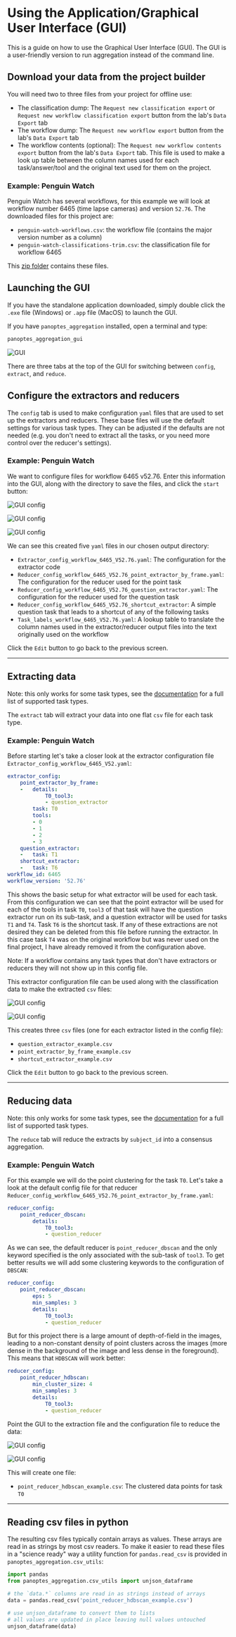 # Using the Application/Graphical User Interface (GUI)
This is a guide on how to use the Graphical User Interface (GUI). The GUI is a user-friendly version to run aggregation instead of the command line.

## Download your data from the project builder
You will need two to three files from your project for offline use:
 - The classification dump: The `Request new classification export` or `Request new workflow classification export` button from the lab's `Data Export` tab
 - The workflow dump: The `Request new workflow export` button from the lab's `Data Export` tab
 - The workflow contents (optional): The `Request new workflow contents export` button from the lab's `Data Export` tab.  This file is used to make a look up table between the column names used for each task/answer/tool and the original text used for them on the project.

### Example: Penguin Watch
Penguin Watch has several workflows, for this example we will look at workflow number 6465 (time lapse cameras) and version `52.76`.  The downloaded files for this project are:
 - `penguin-watch-workflows.csv`: the workflow file (contains the major version number as a column)
 - `penguin-watch-classifications-trim.csv`: the classification file for workflow 6465

This [zip folder](_static/Penguin-Watch-Example-data-dumps.zip) contains these files.

## Launching the GUI
If you have the standalone application downloaded, simply double click the `.exe` file (Windows) or `.app` file (MacOS) to launch the GUI.

If you have `panoptes_aggregation` installed, open a terminal and type:
```bash
panoptes_aggregation_gui
```

![GUI](_static/gui.png)

There are three tabs at the top of the GUI for switching between `config`, `extract`, and `reduce`.

## Configure the extractors and reducers
The `config` tab is used to make configuration `yaml` files that are used to set up the extractors and reducers. These base files will use the default settings for various task types. They can be adjusted if the defaults are not needed (e.g. you don't need to extract all the tasks, or you need more control over the reducer's settings).

### Example: Penguin Watch
We want to configure files for workflow 6465 v52.76.  Enter this information into the GUI, along with the directory to save the files, and click the `start` button:

![GUI config](_static/gui_config.png)

![GUI config](_static/gui_config_directory.png)

![GUI config](_static/gui_config_output.png)

We can see this created five `yaml` files in our chosen output directory:
 - `Extractor_config_workflow_6465_V52.76.yaml`: The configuration for the extractor code
 - `Reducer_config_workflow_6465_V52.76_point_extractor_by_frame.yaml`: The configuration for the reducer used for the point task
 - `Reducer_config_workflow_6465_V52.76_question_extractor.yaml`: The configuration for the reducer used for the question task
 - `Reducer_config_workflow_6465_V52.76_shortcut_extractor`: A simple question task that leads to a shortcut of any of the following tasks
 - `Task_labels_workflow_6465_V52.76.yaml`: A lookup table to translate the column names used in the extractor/reducer output files into the text originally used on the workflow

Click the `Edit` button to go back to the previous screen.

---

## Extracting data
Note: this only works for some task types, see the [documentation](https://aggregation-caesar.zooniverse.org/docs) for a full list of supported task types.

The `extract` tab will extract your data into one flat `csv` file for each task type.

### Example: Penguin Watch
Before starting let's take a closer look at the extractor configuration file `Extractor_config_workflow_6465_V52.yaml`:
```yaml
extractor_config:
    point_extractor_by_frame:
    -   details:
            T0_tool3:
            - question_extractor
        task: T0
        tools:
        - 0
        - 1
        - 2
        - 3
    question_extractor:
    -   task: T1
    shortcut_extractor:
    -   task: T6
workflow_id: 6465
workflow_version: '52.76'
```
This shows the basic setup for what extractor will be used for each task.  From this configuration we can see that the point extractor will be used for each of the tools in task `T0`, `tool3` of that task will have the question extractor run on its sub-task, and a question extractor will be used for tasks `T1` and `T4`. Task `T6` is the shortcut task.  If any of these extractions are not desired they can be deleted from this file before running the extractor.  In this case task `T4` was on the original workflow but was never used on the final project, I have already removed it from the configuration above.

Note: If a workflow contains any task types that don't have extractors or reducers they will not show up in this config file.

This extractor configuration file can be used along with the classification data to make the extracted `csv` files:

![GUI config](_static/gui_extract.png)

![GUI config](_static/gui_extract_output.png)

This creates three `csv` files (one for each extractor listed in the config file):
 - `question_extractor_example.csv`
 - `point_extractor_by_frame_example.csv`
 - `shortcut_extractor_example.csv`

Click the `Edit` button to go back to the previous screen.

---

## Reducing data
Note: this only works for some task types, see the [documentation](https://aggregation-caesar.zooniverse.org/docs) for a full list of supported task types.

The `reduce` tab will reduce the extracts by `subject_id` into a consensus aggregation.

### Example: Penguin Watch
For this example we will do the point clustering for the task `T0`.  Let's take a look at the default config file for that reducer `Reducer_config_workflow_6465_V52.76_point_extractor_by_frame.yaml`:
```yaml
reducer_config:
    point_reducer_dbscan:
        details:
            T0_tool3:
            - question_reducer
```

As we can see, the default reducer is `point_reducer_dbscan` and the only keyword specified is the only associated with the sub-task of `tool3`.  To get better results we will add some clustering keywords to the configuration of `DBSCAN`:
```yaml
reducer_config:
    point_reducer_dbscan:
        eps: 5
        min_samples: 3
        details:
            T0_tool3:
            - question_reducer
```

But for this project there is a large amount of depth-of-field in the images, leading to a non-constant density of point clusters across the images (more dense in the background of the image and less dense in the foreground).  This means that `HDBSCAN` will work better:
```yaml
reducer_config:
    point_reducer_hdbscan:
        min_cluster_size: 4
        min_samples: 3
        details:
            T0_tool3:
            - question_reducer
```

Point the GUI to the extraction file and the configuration file to reduce the data:

![GUI config](_static/gui_reducer.png)

![GUI config](_static/gui_reducer_output.png)

This will create one file:
 - `point_reducer_hdbscan_example.csv`: The clustered data points for task `T0`

---

## Reading csv files in python
The resulting csv files typically contain arrays as values.  These arrays are read in as strings by most csv readers.  To make it easier to read these files in a "science ready" way a utility function for `pandas.read_csv` is provided in `panoptes_aggregation.csv_utils`:
```python
import pandas
from panoptes_aggregation.csv_utils import unjson_dataframe

# the `data.*` columns are read in as strings instead of arrays
data = pandas.read_csv('point_reducer_hdbscan_example.csv')

# use unjson_dataframe to convert them to lists
# all values are updated in place leaving null values untouched
unjson_dataframe(data)
```

